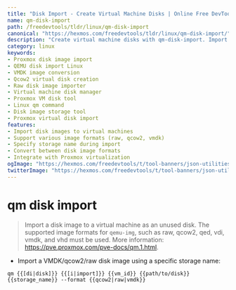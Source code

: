 ```yaml
---
title: "Disk Import - Create Virtual Machine Disks | Online Free DevTools by Hexmos"
name: qm-disk-import
path: /freedevtools/tldr/linux/qm-disk-import
canonical: "https://hexmos.com/freedevtools/tldr/linux/qm-disk-import/"
description: "Create virtual machine disks with qm-disk-import. Import VMDK, qcow2, and raw images into Proxmox VMs. Free online tool, no registration required."
category: linux
keywords:
- Proxmox disk image import
- QEMU disk import Linux
- VMDK image conversion
- Qcow2 virtual disk creation
- Raw disk image importer
- Virtual machine disk manager
- Proxmox VM disk tool
- Linux qm command
- Disk image storage tool
- Proxmox virtual disk import
features:
- Import disk images to virtual machines
- Support various image formats (raw, qcow2, vmdk)
- Specify storage name during import
- Convert between disk image formats
- Integrate with Proxmox virtualization
ogImage: "https://hexmos.com/freedevtools/t/tool-banners/json-utilities-banner.png"
twitterImage: "https://hexmos.com/freedevtools/t/tool-banners/json-utilities-banner.png"
---
```


# qm disk import

> Import a disk image to a virtual machine as an unused disk.
> The supported image formats for `qemu-img`, such as raw, qcow2, qed, vdi, vmdk, and vhd must be used.
> More information: <https://pve.proxmox.com/pve-docs/qm.1.html>.

- Import a VMDK/qcow2/raw disk image using a specific storage name:

`qm {{[di|disk]}} {{[i|import]}} {{vm_id}} {{path/to/disk}} {{storage_name}} --format {{qcow2|raw|vmdk}}`
